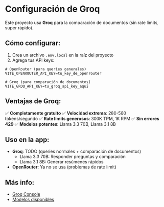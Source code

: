 # Configuración de Groq

Este proyecto usa **Groq** para la comparación de documentos (sin rate limits, super rápido).

## Cómo configurar:

1. Crea un archivo `.env.local` en la raíz del proyecto
2. Agrega tus API keys:

```env
# OpenRouter (para queries generales)
VITE_OPENROUTER_API_KEY=tu_key_de_openrouter

# Groq (para comparación de documentos)
VITE_GROQ_API_KEY=tu_groq_api_key_aqui
```

## Ventajas de Groq:

✅ **Completamente gratuito**
✅ **Velocidad extrema**: 280-560 tokens/segundo
✅ **Rate limits generosos**: 300K TPM, 1K RPM
✅ **Sin errores 429**
✅ **Modelos potentes**: Llama 3.3 70B, Llama 3.1 8B

## Uso en la app:

- **Groq**: TODO (queries normales + comparación de documentos)
  - Llama 3.3 70B: Responder preguntas y comparación
  - Llama 3.1 8B: Generar resúmenes rápidos
- **OpenRouter**: Ya no se usa (problemas de rate limit)

## Más info:

- [Groq Console](https://console.groq.com)
- [Modelos disponibles](https://console.groq.com/docs/models)
